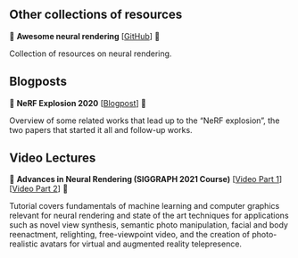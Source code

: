 ## Other collections of resources

:small_blue_diamond: **Awesome neural rendering** [[GitHub](https://github.com/weihaox/awesome-neural-rendering)] :small_blue_diamond:

Collection of resources on neural rendering.

## Blogposts

:small_blue_diamond: **NeRF Explosion 2020** [[Blogpost](https://dellaert.github.io/NeRF/)] :small_blue_diamond:

Overview of some related works that lead up to the “NeRF explosion”,
the two papers that started it all and follow-up works.

## Video Lectures

:small_blue_diamond: **Advances in Neural Rendering (SIGGRAPH 2021 Course)** [[Video Part 1](https://www.youtube.com/watch?v=otly9jcZ0Jg)] [[Video Part 2](https://www.youtube.com/watch?v=aboFl5ozImM)] :small_blue_diamond:

Tutorial covers fundamentals of machine learning and computer graphics relevant for neural rendering and state of the art techniques for applications such as novel view synthesis, semantic photo manipulation, facial and body reenactment, relighting, free-viewpoint video, and the creation of photo-realistic avatars for virtual and augmented reality telepresence.
